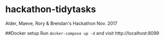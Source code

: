 # hackathon-tidytasks
Alder, Maeve, Rory &amp; Brendan's Hackathon Nov. 2017

##Docker setup
Run `docker-compose up -d` and visit http://localhost:8099